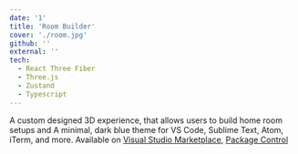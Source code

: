 ```yaml
---
date: '1'
title: 'Room Builder'
cover: './room.jpg'
github: ''
external: ''
tech:
  - React Three Fiber
  - Three.js
  - Zustand
  - Typescript
---
```


A custom designed 3D experience, that allows users to build home room setups and  A minimal, dark blue theme for VS Code, Sublime Text, Atom, iTerm, and more. Available on [Visual Studio Marketplace](https://marketplace.visualstudio.com/items?itemName=brittanychiang.halcyon-vscode), [Package Control](https://packagecontrol.io/packages/Halcyon%20Theme)

